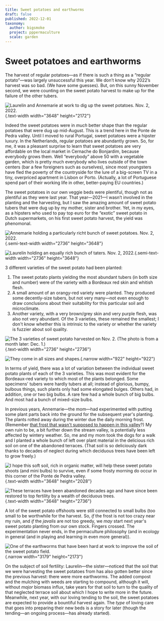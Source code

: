 ```yaml
---
title: Sweet potatoes and earthworms
draft: false
published: 2022-12-01
taxonomy:
  author: bigsmoke
  project: pppermaculture
  scale: garden
---
```


# Sweet potatoes and earthworms

The harvest of regular potatoes—as if there is such a thing as a “regular potato”—was largely unsuccessful this year. We don’t know why 2022’s harvest was so bad. (We have some guesses). But, on this sunny November second, we were counting on the sweet potato harvest to make up for the failure of the other tubers.

![Laurelin and Annemarie at work to dig up the sweet potatoes. Nov. 2, 2022.](20221102_103550_sweet_potato_harvest.jpg){.text-width width="3648" height="2172"}

Indeed the sweet potatoes were in _much_ better shape than the regular potatoes that were dug up mid-August. This is a trend here in the Ponte de Pedra valley. Until I moved to rural Portugal, sweet potatoes were a hipster luxury. In the Netherlands, regular potatoes are abundantly grown. So, for me, it was a pleasant surprise to learn that sweet potatoes are very affordable on the local market in Cernache do Bonjardim, because everybody grows them. Well “everybody” above 50 with a vegetable garden, which is pretty much everybody who lives outside of the town centers (bar a few foreigners such as ourselves), since most youngsters have fled the poverty of the countryside for the lure of a big-screen TV in a tiny, overpriced apartment in Lisbon or Porto. (Actually, a lot of Portuguese spend part of their working life in other, better-paying EU countries.)

<?project-insert?>

The sweet potatoes in our own veggie beds were plentiful, though not as plentiful as they were last year. That year—2021—I wasn’t involved in the planting and the harvesting, but I saw the amazing amount of sweet potato tubers that were dug up by my mother, sister and brother. Yet, in my eyes, as a hipsters who used to pay top euro for the “exotic” sweet potato in Dutch supermarkets, on his first sweet potato harvest, the yield was phenomonal.

![Annemarie holding a particularly richt bunch of sweet potatoes. Nov. 2, 2022.](20221102_114646_Annemarie_holding_freshly_harvested_sweet_potatoes.jpg){.semi-text-width width="2736" height="3648"}

![Laurelin holding an equally rich bunch of taters. Nov. 2, 2022.](20221102_110536_Laurelin_holding_freshly_harvested_sweet_potatoes.jpg){.semi-text-width width="2736" height="3648"}

3 different varieties of the sweet potato had been planted:

1. The sweet potato plants yielding the most abundant tubers (in both size and number) were of the variety with a Bordeaux red skin and whitish flesh.
2. A small amount of an orangy-red variety were planted. They produced some decently-size tubers, but not very many—not even enough to draw conclusions about their suitability for this particular soil and microclimate.
3. Another variety, with a very brown/grey skin and very purple flesh, was also not very abundant.  Of the 3 varieties, these remained the smallest; I don't know whether this is intrinsic to the variety or whether the variety is fuzzier about soil quality.

![The 3 varieties of sweet potato harvested on Nov. 2. (The photo is from a month later: Dec. 1.)](20221201_221218_3_sweet_potato_varieties.jpg){.text-width width="2736" height="2736"}

![They come in all sizes and shapes.](20221102_113348_funny-shaped_sweet_potato.jpg){.narrow width="922" height="922"}

In terms of yield, there was a lot of variation between the individual sweet potato plants of each of the 3 varieties. This was most evident for the Bordeaux-red variety to which most of the plants belonged. Some specimens' tubers were hardly tubers at all; instead of glorious, bumpy, bulbous things, such plants only had some elongated bulges.  Others had, in addition, one or two big bulbs.  A rare few had a whole bunch of big bulbs.  And most had a bunch of mixed-size bulbs.

In previous years, Annemarie—the mom—had experimented with putting some plant parts back into the ground for the subsequent year's planting.  The plants rotted away during the winter due the daily morning frost.  (Remember [that frost that wasn't supposed to happen in this valley](/deceit-or-disinterest/#below-zero)?) <!-- TODO: insert link to one-mill-too-many --> My own ruin to be, a bit further down the stream valley, is potentially less affected by wintery weather.  So, me and my mom took the dogs for a walk and I planted a whole bunch of left over plant material in the delicious rich soil on one of the abandoned terraces.  (That soil is so deliciously dark thanks to decades of neglect during which deciduous trees have been left to grow freely.)

![I hope this soft soil, rich in organic matter, will help these sweet potato shoots (and mini bulbs) to survive, even if some frosty morning do occur in this corner of the Ponte de Pedra valley.](20221102_140608_sweet_potato_shoots_in_soft_mulchy_soil.jpg){.text-width width="3648" height="2028"}

![These terraces have been abandoned decades ago and have since been restored to top fertility by a wealth of deciduous trees.](20221102_140528_sweet_potato_shoots_on_bonus_terrace.jpg){.text-width width="3648" height="2736"}

A lot of the sweet potato offshoots were still connected to small bulbs (too small to be worthwhile for the harvest.  So, _if_ the frost is not too crazy near my ruin, and _if_ the <i lang="pt">javalis</i> are not too greedy, we _may_ start next year's sweet potato planting from our own stock.  Fingers crossed.  The experimentation never ends, in the permaculture philosophy (and in ecology in general (and in playing and learning in even more general)).

![One of the earthworms that have been hard at work to improve the soil of the sweet potato field.](20221102_110016_Earthworm_in_sweet_potato_field.jpg){.narrow width="3179" height="2173"}

On the subject of soil fertility: Laurelin—the sister—noticed that the soil that we were harvesting the sweet potatoes from has also gotten better since the previous harvest: there were more earthworms.  The added compost and the mulching with weeds are starting to compound, although it will, without _major_ biomass influx, take years for that soil to turn to the quality of that neglected terrace soil about which I hope to write more in the future.  Meanwhile, next year, with our loving tending to the soil, the sweet potatoes are expected to provide a bountiful harvest again.  The _type_ of loving care that goes into preparing their new beds is a story for later (though the tending—an ongoing process—has already started).
